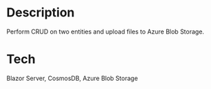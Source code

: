 # Description

Perform CRUD on two entities and upload files to Azure Blob Storage.

# Tech

Blazor Server, CosmosDB, Azure Blob Storage
